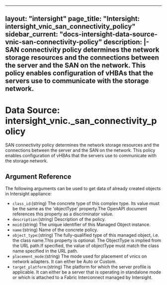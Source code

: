 
---
layout: "intersight"
page_title: "Intersight: intersight_vnic_san_connectivity_policy"
sidebar_current: "docs-intersight-data-source-vnic-san-connectivity-policy"
description: |-
SAN connectivity policy determines the network storage resources and the connections between the server and the SAN on the network. This policy enables configuration of vHBAs that the servers use to communicate with the storage network.
---

# Data Source: intersight_vnic._san_connectivity_policy
SAN connectivity policy determines the network storage resources and the connections between the server and the SAN on the network. This policy enables configuration of vHBAs that the servers use to communicate with the storage network.
## Argument Reference
The following arguments can be used to get data of already created objects in Intersight appliance:
* `class_id`:(string) The concrete type of this complex type. Its value must be the same as the 'objectType' property.The OpenAPI document references this property as a discriminator value. 
* `description`:(string) Description of the policy. 
* `moid`:(string) The unique identifier of this Managed Object instance. 
* `name`:(string) Name of the concrete policy. 
* `object_type`:(string) The fully-qualified type of this managed object, i.e. the class name.This property is optional. The ObjectType is implied from the URL path.If specified, the value of objectType must match the class name specified in the URL path. 
* `placement_mode`:(string) The mode used for placement of vnics on network adapters. It can either be Auto or Custom. 
* `target_platform`:(string) The platform for which the server profile is applicable. It can either be a server that is operating in standalone mode or which is attached to a Fabric Interconnect managed by Intersight. 
